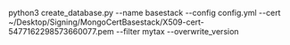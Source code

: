 python3 create_database.py  --name basestack --config config.yml  --cert ~/Desktop/Signing/MongoCertBasestack/X509-cert-5477162298573660077.pem --filter mytax --overwrite_version
